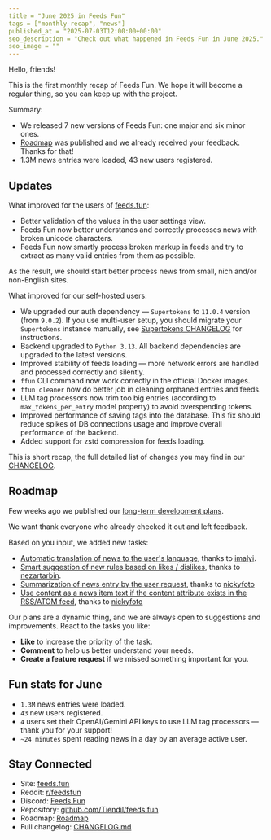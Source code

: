 ```yaml
---
title = "June 2025 in Feeds Fun"
tags = ["monthly-recap", "news"]
published_at = "2025-07-03T12:00:00+00:00"
seo_description = "Check out what happened in Feeds Fun in June 2025."
seo_image = ""
---
```


Hello, friends!

This is the first monthly recap of Feeds Fun. We hope it will become a regular thing, so you can keep up with the project.

Summary:

- We released 7 new versions of Feeds Fun: one major and six minor ones.
- [Roadmap](https://github.com/users/Tiendil/projects/1/views/1?pane=info) was published and we already received your feedback. Thanks for that!
- 1.3M news entries were loaded, 43 new users registered.

<!-- more -->

## Updates

What improved for the users of [feeds.fun](https://feeds.fun):

- Better validation of the values in the user settings view.
- Feeds Fun now better understands and correctly processes news with broken unicode characters.
- Feeds Fun now smartly process broken markup in feeds and try to extract as many valid entries from them as possible.

As the result, we should start better process news from small, nich and/or non-English sites.

What improved for our self-hosted users:

- We upgraded our auth dependency — `Supertokens` to `11.0.4` version (from `9.0.2`). If you use multi-user setup, you should migrate your `Supertokens` instance manually, see [Supertokens CHANGELOG](https://github.com/Tiendil/feeds.fun/blob/main/CHANGELOG.md) for instructions.
- Backend upgraded to `Python 3.13`. All backend dependencies are upgraded to the latest versions.
- Improved stability of feeds loading — more network errors are handled and processed correctly and silently.
- `ffun` CLI command now work correctly in the official Docker images.
- `ffun cleaner` now do better job in cleaning orphaned entries and feeds.
- LLM tag processors now trim too big entries (according to `max_tokens_per_entry` model property) to avoid overspending tokens.
- Improved performance of saving tags into the database. This fix should reduce spikes of DB connections usage and improve overall performance of the backend.
- Added support for zstd compression for feeds loading.

This is short recap, the full detailed list of changes you may find in our [CHANGELOG](https://github.com/Tiendil/feeds.fun/blob/main/CHANGELOG.md).

## Roadmap

Few weeks ago we published our [long-term development plans](https://github.com/users/Tiendil/projects/1/views/1?pane=info).

We want thank everyone who already checked it out and left feedback.

Based on you input, we added new tasks:

- [Automatic translation of news to the user's language](https://github.com/Tiendil/feeds.fun/issues/391), thanks to [imalyi](https://github.com/imalyi).
- [Smart suggestion of new rules based on likes / dislikes](https://github.com/Tiendil/feeds.fun/issues/390), thanks to [nezartarbin](https://github.com/nezartarbin).
- [Summarization of news entry by the user request](https://github.com/Tiendil/feeds.fun/issues/380), thanks to [nickyfoto](https://github.com/nickyfoto)
- [Use content as a news item text if the content attribute exists in the RSS/ATOM feed](https://github.com/Tiendil/feeds.fun/issues/382), thanks to [nickyfoto](https://github.com/nickyfoto)

Our plans are a dynamic thing, and we are always open to suggestions and improvements. React to the tasks you like:

- **Like** to increase the priority of the task.
- **Comment** to help us better understand your needs.
- **Create a feature request** if we missed something important for you.

## Fun stats for June

- `1.3M` news entries were loaded.
- `43` new users registered.
- `4` users set their OpenAI/Gemini API keys to use LLM tag processors — thank you for your support!
- `~24 minutes` spent reading news in a day by an average active user.

## Stay Connected

- Site: [feeds.fun](https://feeds.fun/)
- Reddit: [r/feedsfun](https://www.reddit.com/r/feedsfun/)
- Discord: [Feeds Fun](https://discord.com/invite/C5RVusHQXy)
- Repository: [github.com/Tiendil/feeds.fun](https://github.com/Tiendil/feeds.fun)
- Roadmap: [Roadmap](https://github.com/users/Tiendil/projects/1/views/1?pane=info)
- Full changelog: [CHANGELOG.md](https://github.com/Tiendil/feeds.fun/blob/main/CHANGELOG.md)
